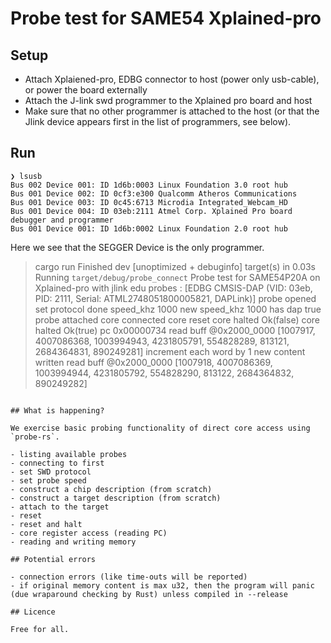 # Probe test for SAME54 Xplained-pro

## Setup

- Attach Xplaiened-pro, EDBG connector to host (power only usb-cable), or power the board externally
- Attach the J-link swd programmer to the Xplained pro board and host
- Make sure that no other programmer is attached to the host (or that the Jlink device appears first in the list of programmers, see below).

## Run

``` shell
❯ lsusb
Bus 002 Device 001: ID 1d6b:0003 Linux Foundation 3.0 root hub
Bus 001 Device 002: ID 0cf3:e300 Qualcomm Atheros Communications
Bus 001 Device 003: ID 0c45:6713 Microdia Integrated_Webcam_HD
Bus 001 Device 004: ID 03eb:2111 Atmel Corp. Xplained Pro board debugger and programmer
Bus 001 Device 001: ID 1d6b:0002 Linux Foundation 2.0 root hub
```

Here we see that the SEGGER Device is the only programmer.

> cargo run
    Finished dev [unoptimized + debuginfo] target(s) in 0.03s
     Running `target/debug/probe_connect`
Probe test for SAME54P20A on Xplained-pro with jlink edu
probes : [EDBG CMSIS-DAP (VID: 03eb, PID: 2111, Serial: ATML2748051800005821, DAPLink)]
probe opened
set protocol done
speed_khz 1000
new speed_khz 1000
has dap true
probe attached
core connected
core reset
core halted Ok(false)
core halted Ok(true)
pc 0x00000734
read buff @0x2000_0000
[1007917, 4007086368, 1003994943, 4231805791, 554828289, 813121, 2684364831, 890249281]
increment each word by 1
new content written
read buff @0x2000_0000
[1007918, 4007086369, 1003994944, 4231805792, 554828290, 813122, 2684364832, 890249282]
```

## What is happening?

We exercise basic probing functionality of direct core access using `probe-rs`.

- listing available probes
- connecting to first
- set SWD protocol
- set probe speed
- construct a chip description (from scratch)
- construct a target description (from scratch)
- attach to the target
- reset
- reset and halt
- core register access (reading PC)
- reading and writing memory

## Potential errors

- connection errors (like time-outs will be reported)
- if original memory content is max u32, then the program will panic (due wraparound checking by Rust) unless compiled in --release

## Licence

Free for all.
